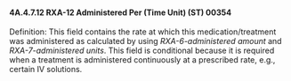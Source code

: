 #### 4A.4.7.12 RXA-12 Administered Per (Time Unit) (ST) 00354

Definition: This field contains the rate at which this medication/treatment was administered as calculated by using _RXA-6-administered amount_ and _RXA-7-administered units_. This field is conditional because it is required when a treatment is administered continuously at a prescribed rate, e.g., certain IV solutions.
